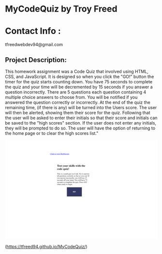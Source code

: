 # MyCodeQuiz by Troy Freed
<h1> Contact Info : </h1>
<p> tfreedwebdev94@gmail.com </p>

<h2> Project Description: </h2>
<p>This homework assignment was a Code Quiz that involved using HTML, CSS, and JavaScript. It is designed so when you click the "GO!" button the timer for the quiz starts counting down. You have 75 seconds to complete the quiz and your time will be decremented by 15 seconds if you answer a question incorrectly.
There are 5 questions each question containing 4 multiple choice answers to choose from. You will be notified if you answered the question correctly or incorrectly. At the end of the quiz the remaining time, (if there is any) will be turned into the Users score. The user will then be alerted, showing them their score for the quiz. Following that the user will be asked to enter their initials so that their score and initials can be saved to the "high scores" section.
If the user does not enter any initials, they will be prompted to do so. The user will have the option of returning to the home page or to clear the high scores list." </p>

![](assets/myCodeQuiz.png)

(https://tfreed94.github.io/MyCodeQuiz/)